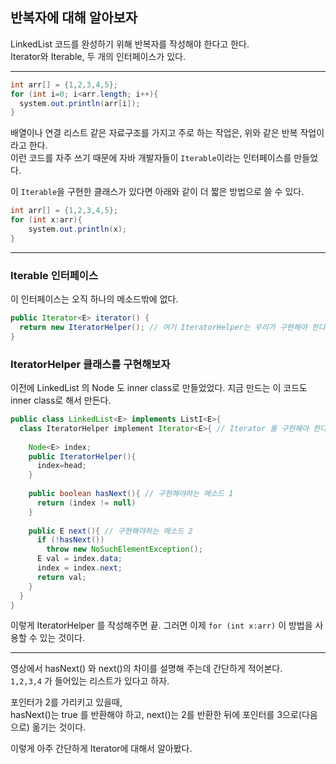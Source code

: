 ## 반복자에 대해 알아보자

LinkedList 코드를 완성하기 위해 반복자를 작성해야 한다고 한다.
<br>Iterator와 Iterable, 두 개의 인터페이스가 있다.

---

```java
int arr[] = {1,2,3,4,5};
for (int i=0; i<arr.length; i++){
  system.out.println(arr[i]);
}
```
배열이나 연결 리스트 같은 자료구조를 가지고 주로 하는 작업은, 위와 같은 반복 작업이라고 한다.
<br>이런 코드를 자주 쓰기 때문에 자바 개발자들이 `Iterable`이라는 인터페이스를 만들었다.

이 `Iterable`을 구현한 클래스가 있다면 아래와 같이 더 짧은 방법으로 쓸 수 있다.
```java
int arr[] = {1,2,3,4,5};
for (int x:arr){
	system.out.println(x);
}
```

---

### Iterable 인터페이스
이 인터페이스는 오직 하나의 메소드밖에 없다.

```java
public Iterator<E> iterator() {
  return new IteratorHelper(); // 여기 IteratorHelper는 우리가 구현해야 한다고 한다.
}
```

### IteratorHelper 클래스를 구현해보자

이전에 LinkedList 의 Node 도 inner class로 만들었었다. 지금 만드는 이 코드도 inner class로 해서 만든다.

```java
public class LinkedList<E> implements ListI<E>{
  class IteratorHelper implement Iterator<E>{ // Iterator 를 구현해야 한다
    
    Node<E> index;
    public IteratorHelper(){
      index=head;
    }
    
    public boolean hasNext(){ // 구현해야하는 메소드 1
      return (index != null)
    }
    
    public E next(){ // 구현해야하는 메소드 2
      if (!hasNext())
        throw new NoSuchElementException();
      E val = index.data;
      index = index.next;
      return val;
    }
  }
}
```
이렇게 IteratorHelper 를 작성해주면 끝. 그러면 이제 `for (int x:arr)` 이 방법을 사용할 수 있는 것이다.

---

영상에서 hasNext() 와 next()의 차이를 설명해 주는데 간단하게 적어본다.
<br>`1,2,3,4` 가 들어있는 리스트가 있다고 하자.

포인터가 2를 가리키고 있을때,
<br>hasNext()는 true 를 반환해야 하고, next()는 2를 반환한 뒤에 포인터를 3으로(다음으로) 옮기는 것이다.

이렇게 아주 간단하게 Iterator에 대해서 알아봤다.
